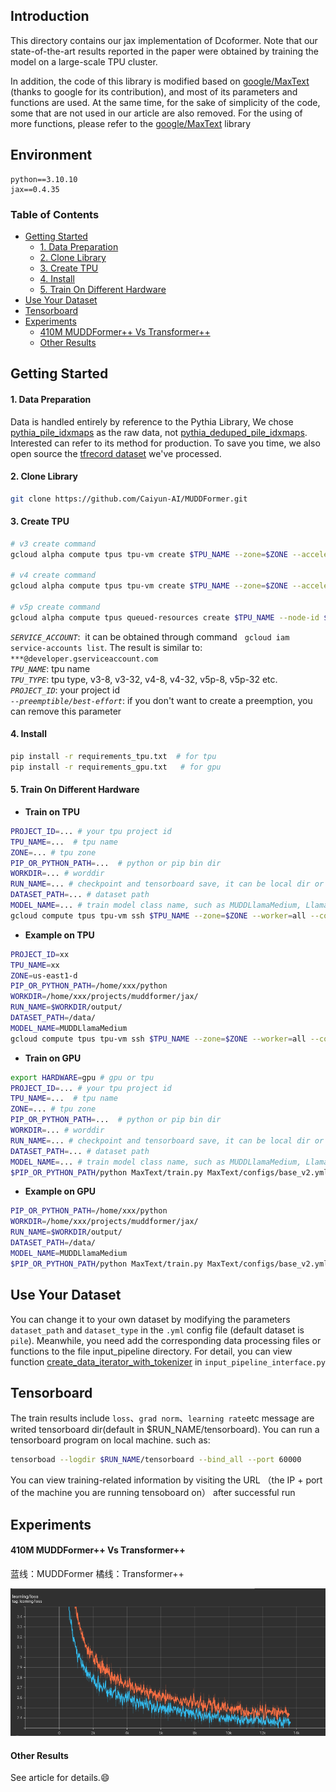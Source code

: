 ## Introduction
This directory contains our jax implementation of Dcoformer. Note that our state-of-the-art results reported in the paper were obtained by training the model on a large-scale TPU cluster.

In addition, the code of this library is modified based on [google/MaxText](https://github.com/google/maxtext) (thanks to google for its contribution), and most of its parameters and functions are used. At the same time, for the sake of simplicity of the code, some that are not used in our article are also removed. For the using of more functions, please refer to the [google/MaxText](https://github.com/google/maxtext) library

## Environment
```plaintext
python==3.10.10  
jax==0.4.35
``` 

### Table of Contents
- [Getting Started](#Getting-started)
    - [1. Data Preparation](#1-Data-Preparation)
    - [2. Clone Library](#2-clone-Library)
    - [3. Create TPU](#3-Create-TPU)
    - [4. Install](#4-Install)
    - [5. Train On Different Hardware](#5-Train-On-Different-Hardware)
- [Use Your Dataset](#Use-Your-Dataset)
- [Tensorboard](#Tensorboard)
- [Experiments](#Experiments)
    - [410M MUDDFormer++ Vs Transformer++](#410M-DCFormer++-VS-Transformer++)
    - [Other Results](#Other-Results)

## Getting Started

#### 1. Data Preparation
Data is handled entirely by reference to the Pythia Library, We chose [pythia_pile_idxmaps](https://huggingface.co/datasets/EleutherAI/pythia_pile_idxmaps) as the raw data, not [pythia_deduped_pile_idxmaps](https://huggingface.co/datasets/EleutherAI/pythia_deduped_pile_idxmaps). Interested can refer to its method for production. To save you time, we also open source the [tfrecord dataset](https://huggingface.co/datasets/Caiyun-AI/Pile_tfrecord/tree/main) we've processed.


#### 2. Clone Library
```bash
git clone https://github.com/Caiyun-AI/MUDDFormer.git
```
#### 3. Create TPU
 
```bash
# v3 create command
gcloud alpha compute tpus tpu-vm create $TPU_NAME --zone=$ZONE --accelerator-type=$TPU_TYPE --version=tpu-vm-base --project=$PROJECT_ID  --scopes=https://www.googleapis.com/auth/cloud-platform --preemptible

# v4 create command
gcloud alpha compute tpus tpu-vm create $TPU_NAME --zone=$ZONE --accelerator-type=$TPU_TYPE --version=tpu-vm-tf-2.10.0-pod-v4 --project=$PROJECT_ID  --scopes=https://www.googleapis.com/auth/cloud-platform --preemptible

# v5p create command
gcloud alpha compute tpus queued-resources create $TPU_NAME --node-id $TPU_NAME  --project $PROJECT_ID   --zone=$ZONE   --accelerator-type=$TPU_TYPE --runtime-version v2-alpha-tpuv5 --service-account $SERVICE_ACCOUNT   --best-effort
```
*```SERVICE_ACCOUNT```*: &nbsp;it can be obtained through command &nbsp; ```gcloud iam service-accounts list```. The result is similar to: ```***@developer.gserviceaccount.com```   
*```TPU_NAME```*:&nbsp;tpu name  
*```TPU_TYPE```*:&nbsp;tpu type, v3-8, v3-32, v4-8, v4-32, v5p-8, v5p-32 etc.    
*```PROJECT_ID```*: your project id  
*```--preemptible/best-effort```*:&nbsp;if you don't want to create a preemption, you can remove this parameter  

#### 4. Install

```bash
pip install -r requirements_tpu.txt  # for tpu
pip install -r requirements_gpu.txt   # for gpu
```

#### 5. Train On Different Hardware
- **Train on TPU**
```bash
PROJECT_ID=... # your tpu project id
TPU_NAME=...  # tpu name
ZONE=... # tpu zone
PIP_OR_PYTHON_PATH=...  # python or pip bin dir
WORKDIR=... # worddir
RUN_NAME=... # checkpoint and tensorboard save, it can be local dir or bucket dir(gs://...)
DATASET_PATH=... # dataset path
MODEL_NAME=... # train model class name, such as MUDDLlamaMedium, Llama2Medium
gcloud compute tpus tpu-vm ssh $TPU_NAME --zone=$ZONE --worker=all --command="export HARDWARE=tpu; cd $WORKDIR; $PIP_OR_PYTHON_PATH/python MaxText/train.py MaxText/configs/base_v2.yml run_name=$RUN_NAME dataset_path=$DATASET_PATH  model_name=$MODEL_NAME 2>&1| tee train.log" --project=$PROJECT_ID
```

- **Example on TPU**

```bash
PROJECT_ID=xx
TPU_NAME=xx
ZONE=us-east1-d
PIP_OR_PYTHON_PATH=/home/xxx/python
WORKDIR=/home/xxx/projects/muddformer/jax/
RUN_NAME=$WORKDIR/output/
DATASET_PATH=/data/
MODEL_NAME=MUDDLlamaMedium
gcloud compute tpus tpu-vm ssh $TPU_NAME --zone=$ZONE --worker=all --command="export HARDWARE=tpu; cd $WORKDIR; $PIP_OR_PYTHON_PATH/python MaxText/train.py MaxText/configs/base_v2.yml run_name=$RUN_NAME dataset_path=$DATASET_PATH  model_name=$MODEL_NAME hardware=tpu 2>&1| tee train.log" --project=$PROJECT_ID
```

- **Train on GPU**
```bash
export HARDWARE=gpu # gpu or tpu
PROJECT_ID=... # your tpu project id
TPU_NAME=...  # tpu name
ZONE=... # tpu zone
PIP_OR_PYTHON_PATH=...  # python or pip bin dir
WORKDIR=... # worddir
RUN_NAME=... # checkpoint and tensorboard save, it can be local dir or bucket dir(gs://...)
DATASET_PATH=... # dataset path
MODEL_NAME=... # train model class name, such as MUDDLlamaMedium, Llama2Medium
$PIP_OR_PYTHON_PATH/python MaxText/train.py MaxText/configs/base_v2.yml run_name=$RUN_NAME dataset_path=$DATASET_PATH  model_name=$MODEL_NAME compile_topology_num_slices=1 2>&1| tee train.log" --project=$PROJECT_ID
```

- **Example on GPU**
```bash
PIP_OR_PYTHON_PATH=/home/xxx/python
WORKDIR=/home/xxx/projects/muddformer/jax/
RUN_NAME=$WORKDIR/output/
DATASET_PATH=/data/
MODEL_NAME=MUDDLlamaMedium
$PIP_OR_PYTHON_PATH/python MaxText/train.py MaxText/configs/base_v2.yml run_name=$RUN_NAME dataset_path=$DATASET_PATH  model_name=$MODEL_NAME =1 hardware=gpu compile_topology_num_slices=1 2>&1| tee train.log"
```

## Use Your Dataset

You can change it to your own dataset by modifying the parameters ```dataset_path``` and ```dataset_type``` in the ```.yml``` config file (default dataset is ```pile```). Meanwhile, you need add the corresponding data processing files or functions to the file input_pipeline directory. For detail, you can view function [ create_data_iterator_with_tokenizer](https://github.com/Caiyun-AI/MUDDFormer/blob/08bbebc916480f5295871c115d357310a3dcc8f2/jax/MaxText/input_pipeline/input_pipeline_interface.py#L228) in ```input_pipeline_interface.py```

## Tensorboard

The train results include ```loss```、```grad norm```、```learning rate```etc message are writed tensorboard dir(default in $RUN_NAME/tensorboard). You can run a tensorboard program on local machine. such as:
    
```bash
tensorboad --logdir $RUN_NAME/tensorboard --bind_all --port 60000
```
You can view training-related information by visiting the URL （the IP + port of the machine you are running tensoboard on） after successful run
    

## Experiments

#### **410M MUDDFormer++ Vs Transformer++**

蓝线：MUDDFormer
橘线：Transformer++

![Loss曲线](assets/muddformer_vs_transformer++_loss.png)

#### **Other Results**

See article for details.😄

